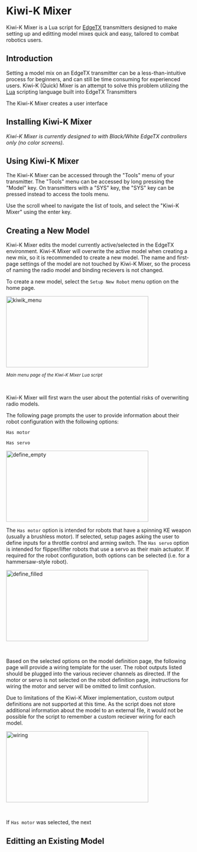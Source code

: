 # Kiwi-K Mixer
Kiwi-K Mixer is a Lua script for [EdgeTX](https://edgetx.org/) transmitters designed to make setting up and editting model mixes quick and easy, tailored to combat robotics users.

## Introduction
Setting a model mix on an EdgeTX transmitter can be a less-than-intuitive process for beginners, and can still be time consuming for experienced users.  Kiwi-K (Quick) Mixer is an attempt to solve this problem utilizing the [Lua](https://www.lua.org/about.html) scripting language built into EdgeTX Transmitters

The Kiwi-K Mixer creates a user interface

## Installing Kiwi-K Mixer

*Kiwi-K Mixer is currently designed to with Black/White EdgeTX controllers only (no color screens).* 

## Using Kiwi-K Mixer
The Kiwi-K Mixer can be accessed through the "Tools" menu of your transmitter.  The "Tools" menu can be accessed by long pressing the "Model" key.  On transmitters with a "SYS" key, the "SYS" key can be pressed instead to access the tools menu.


Use the scroll wheel to navigate the list of tools, and select the "Kiwi-K Mixer" using the enter key.

## Creating a New Model
Kiwi-K Mixer edits the model currently active/selected in the EdgeTX environment.  Kiwi-K Mixer will overwrite the active model when creating a new mix, so it is recommended to create a new model.  The name and first-page settings of the model are not touched by Kiwi-K Mixer, so the process of naming the radio model and binding recievers is not changed.

To create a new model, select the `Setup New Robot` menu option on the home page.

<img width="384" height="192" alt="kiwik_menu" src="https://github.com/user-attachments/assets/0969a41e-6d35-416b-ba20-c0073a2be8db" />

<sup> *Main menu page of the Kiwi-K Mixer Lua script* </sup>

&nbsp;

Kiwi-K Mixer will first warn the user about the potential risks of overwriting radio models.

The following page prompts the user to provide information about their robot configuration with the following options:

`Has motor`

`Has servo`

<img width="384" height="192" alt="define_empty" src="https://github.com/user-attachments/assets/792449fc-25f4-447a-85e0-8ea135f34cb6" />

The `Has motor` option is intended for robots that have a spinning KE weapon (usually a brushless motor).  If selected, setup pages asking the user to define inputs for a throttle control and arming switch.  The `Has servo` option is intended for flipper/lifter robots that use a servo as their main actuator.  If required for the robot configuration, both options can be selected (i.e. for a hammersaw-style robot).

<img width="384" height="192" alt="define_filled" src="https://github.com/user-attachments/assets/ea5304b1-d384-4297-8859-f843372d666f" />

&nbsp;

Based on the selected options on the model definition page, the following page will provide a wiring template for the user.  The robot outputs listed should be plugged into the various reciever channels as directed.  If the motor or servo is not selected on the robot definition page, instructions for wiring the motor and server will be omitted to limit confusion.

Due to limitations of the Kiwi-K Mixer implementation, custom output definitions are not supported at this time.  As the script does not store additional information about the model to an external file, it would not be possible for the script to remember a custom reciever wiring for each model.

<img width="384" height="192" alt="wiring" src="https://github.com/user-attachments/assets/3ea5aca0-0d79-40f6-929a-e4a01157285c" />

&nbsp;



If `Has motor` was selected, the next


## Editting an Existing Model
